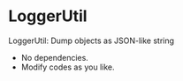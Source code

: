 # LoggerUtil

LoggerUtil: Dump objects as JSON-like string

* No dependencies.
* Modify codes as you like.
